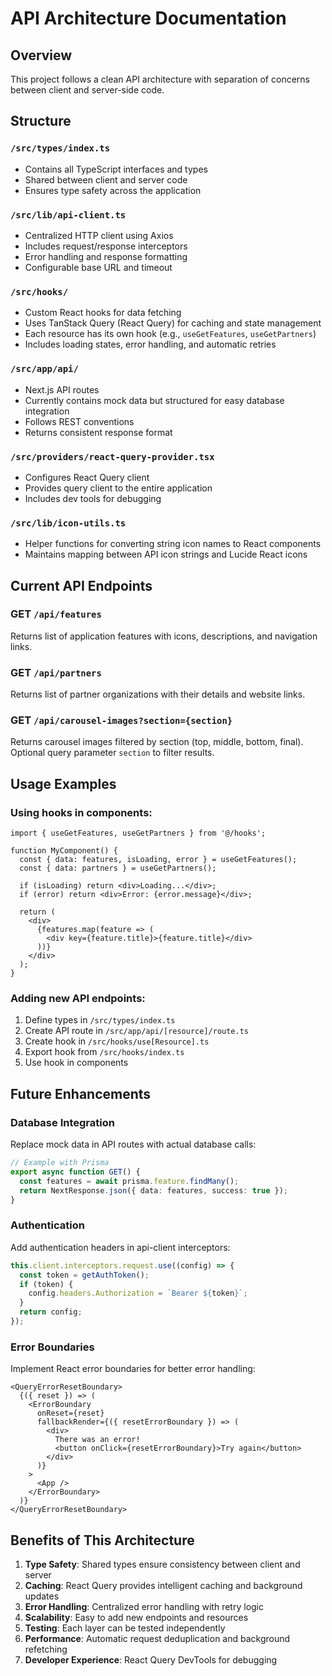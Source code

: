# API Architecture Documentation

## Overview
This project follows a clean API architecture with separation of concerns between client and server-side code.

## Structure

### `/src/types/index.ts`
- Contains all TypeScript interfaces and types
- Shared between client and server code
- Ensures type safety across the application

### `/src/lib/api-client.ts`
- Centralized HTTP client using Axios
- Includes request/response interceptors
- Error handling and response formatting
- Configurable base URL and timeout

### `/src/hooks/`
- Custom React hooks for data fetching
- Uses TanStack Query (React Query) for caching and state management
- Each resource has its own hook (e.g., `useGetFeatures`, `useGetPartners`)
- Includes loading states, error handling, and automatic retries

### `/src/app/api/`
- Next.js API routes
- Currently contains mock data but structured for easy database integration
- Follows REST conventions
- Returns consistent response format

### `/src/providers/react-query-provider.tsx`
- Configures React Query client
- Provides query client to the entire application
- Includes dev tools for debugging

### `/src/lib/icon-utils.ts`
- Helper functions for converting string icon names to React components
- Maintains mapping between API icon strings and Lucide React icons

## Current API Endpoints

### GET `/api/features`
Returns list of application features with icons, descriptions, and navigation links.

### GET `/api/partners`
Returns list of partner organizations with their details and website links.

### GET `/api/carousel-images?section={section}`
Returns carousel images filtered by section (top, middle, bottom, final).
Optional query parameter `section` to filter results.

## Usage Examples

### Using hooks in components:
```tsx
import { useGetFeatures, useGetPartners } from '@/hooks';

function MyComponent() {
  const { data: features, isLoading, error } = useGetFeatures();
  const { data: partners } = useGetPartners();
  
  if (isLoading) return <div>Loading...</div>;
  if (error) return <div>Error: {error.message}</div>;
  
  return (
    <div>
      {features.map(feature => (
        <div key={feature.title}>{feature.title}</div>
      ))}
    </div>
  );
}
```

### Adding new API endpoints:
1. Define types in `/src/types/index.ts`
2. Create API route in `/src/app/api/[resource]/route.ts`
3. Create hook in `/src/hooks/use[Resource].ts`
4. Export hook from `/src/hooks/index.ts`
5. Use hook in components

## Future Enhancements

### Database Integration
Replace mock data in API routes with actual database calls:

```typescript
// Example with Prisma
export async function GET() {
  const features = await prisma.feature.findMany();
  return NextResponse.json({ data: features, success: true });
}
```

### Authentication
Add authentication headers in api-client interceptors:

```typescript
this.client.interceptors.request.use((config) => {
  const token = getAuthToken();
  if (token) {
    config.headers.Authorization = `Bearer ${token}`;
  }
  return config;
});
```

### Error Boundaries
Implement React error boundaries for better error handling:

```tsx
<QueryErrorResetBoundary>
  {({ reset }) => (
    <ErrorBoundary
      onReset={reset}
      fallbackRender={({ resetErrorBoundary }) => (
        <div>
          There was an error!
          <button onClick={resetErrorBoundary}>Try again</button>
        </div>
      )}
    >
      <App />
    </ErrorBoundary>
  )}
</QueryErrorResetBoundary>
```

## Benefits of This Architecture

1. **Type Safety**: Shared types ensure consistency between client and server
2. **Caching**: React Query provides intelligent caching and background updates
3. **Error Handling**: Centralized error handling with retry logic
4. **Scalability**: Easy to add new endpoints and resources
5. **Testing**: Each layer can be tested independently
6. **Performance**: Automatic request deduplication and background refetching
7. **Developer Experience**: React Query DevTools for debugging
